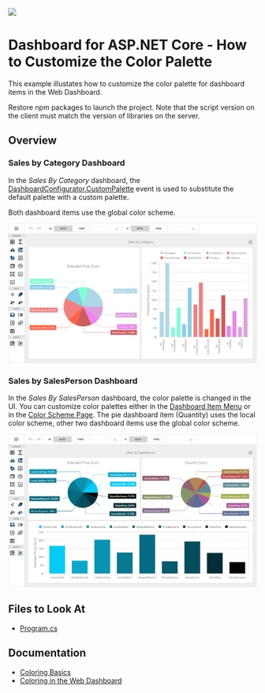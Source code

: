 <!-- default badges list -->
[![](https://img.shields.io/badge/📖_How_to_use_DevExpress_Examples-e9f6fc?style=flat-square)](https://docs.devexpress.com/GeneralInformation/403183)
<!-- default badges end -->
# Dashboard for ASP.NET Core - How to Customize the Color Palette

This example illustates how to customize the color palette for dashboard items in the Web Dashboard.

Restore npm packages to launch the project. Note that the script version on the client must match the version of libraries on the server.

## Overview

### Sales by Category Dashboard

In the *Sales By Category* dashboard, the [DashboardConfigurator.CustomPalette](https://docs.devexpress.com/Dashboard/DevExpress.DashboardWeb.DashboardConfigurator.CustomPalette) event is used to substitute the default palette with a custom palette.

Both dashboard items use the global color scheme.

![Web Dashboard - Customizing Color Palettes Global Scheme](images/custom-color-palettes.png)

### Sales by SalesPerson Dashboard

In the *Sales By SalesPerson* dashboard, the color palette is changed in the UI. You can customize color palettes either in the [Dashboard Item Menu](https://docs.devexpress.com/Dashboard/117446/web-dashboard/ui-elements-and-customization/ui-elements/dashboard-item-menu) or in the [Color Scheme Page](https://docs.devexpress.com/Dashboard/117444/web-dashboard/ui-elements-and-customization/ui-elements/dashboard-menu). The pie dashboard item (Quantity) uses the local color scheme, other two dashboard items use the global color scheme.

![Web Dashboard - Customizing Color Palettes Local and Global Scheme](images/custom-color-palettes-local.png)

## Files to Look At

- [Program.cs](./CS/WebDashboardCustomColorPalettes/Program.cs)

## Documentation

- [Coloring Basics](https://docs.devexpress.com/Dashboard/116915)
- [Coloring in the Web Dashboard](https://docs.devexpress.com/Dashboard/117152)


